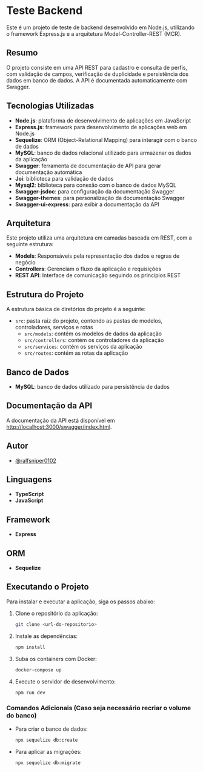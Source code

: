 # Teste Backend

Este é um projeto de teste de backend desenvolvido em Node.js, utilizando o framework Express.js e a arquitetura Model-Controller-REST (MCR).

## Resumo
O projeto consiste em uma API REST para cadastro e consulta de perfis, com validação de campos, verificação de duplicidade e persistência dos dados em banco de dados. A API é documentada automaticamente com Swagger.

## Tecnologias Utilizadas
- **Node.js**: plataforma de desenvolvimento de aplicações em JavaScript
- **Express.js**: framework para desenvolvimento de aplicações web em Node.js
- **Sequelize**: ORM (Object-Relational Mapping) para interagir com o banco de dados
- **MySQL**: banco de dados relacional utilizado para armazenar os dados da aplicação
- **Swagger**: ferramenta de documentação de API para gerar documentação automática
- **Joi**: biblioteca para validação de dados
- **Mysql2**: biblioteca para conexão com o banco de dados MySQL
- **Swagger-jsdoc**: para configuração da documentação Swagger
- **Swagger-themes**: para personalização da documentação Swagger
- **Swagger-ui-express**: para exibir a documentação da API

## Arquitetura
Este projeto utiliza uma arquitetura em camadas baseada em REST, com a seguinte estrutura:

- **Models**: Responsáveis pela representação dos dados e regras de negócio
- **Controllers**: Gerenciam o fluxo da aplicação e requisições
- **REST API**: Interface de comunicação seguindo os princípios REST

## Estrutura do Projeto
A estrutura básica de diretórios do projeto é a seguinte:

- `src`: pasta raiz do projeto, contendo as pastas de modelos, controladores, serviços e rotas
  - `src/models`: contém os modelos de dados da aplicação
  - `src/controllers`: contém os controladores da aplicação
  - `src/services`: contém os serviços da aplicação
  - `src/routes`: contém as rotas da aplicação

## Banco de Dados
- **MySQL**: banco de dados utilizado para persistência de dados

## Documentação da API
A documentação da API está disponível em [http://localhost:3000/swagger/index.html](http://localhost:3000/swagger/index.html).

## Autor
- [@ralfsniper0102](https://www.github.com/ralfsniper0102)

## Linguagens
- **TypeScript**
- **JavaScript**

## Framework
- **Express**

## ORM
- **Sequelize**

## Executando o Projeto
Para instalar e executar a aplicação, siga os passos abaixo:

1. Clone o repositório da aplicação:
   ```bash
   git clone <url-do-repositorio>

2. Instale as dependências:
   ```bash
   npm install

3. Suba os containers com Docker:
   ```bash
   docker-compose up

4. Execute o servidor de desenvolvimento:
   ```bash
   npm run dev

### Comandos Adicionais (Caso seja necessário recriar o volume do banco)

- Para criar o banco de dados:
  ```bash
  npx sequelize db:create

- Para aplicar as migrações:
  ```bash
  npx sequelize db:migrate
